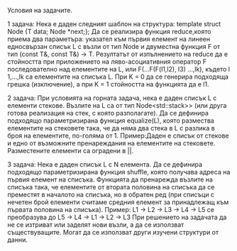  Условия на задачите.
 
1 задача: Нека е даден следният шаблон на структура:
 template <class T>
 struct Node {T data; Node<T> *next;};
 Да се реализира функция r​educe,​която приема два параметъра: указател към първия елемент на линеен едносвързан списък L с възли от тип Node и двуместна ​функция​ F от тип (const T&, const T&) ​→ ​T. Резултатът  от изпълнението на r​educe​ да е стойността при приложението на ляво-асоциативния оператор F последователно над елементите на L, или F(...F(F(l​1,​l​2)​, l​3)​ ...,lk​)​, където l​1,​...,l​k​ са елементите на списъка L.
 При K = 0 да се генерира подходяща грешка (изключение), а при K = 1 стойността на функцията да е l​1.

2 задача: ​При условията на горната задача, нека е даден списък L с елементи стекове. Възлите на L са от тип Node<std::stack<T>>> (или друга готова реализация на стек, с която разполагате). Да се дефинира подходящо параметризирана функция equalize(L), която размества елементите на стековете така, че да няма два стека в L с разлика в броя на елементите, по-голяма от 1.
Пример:​Даден е списък от стекове и ​едно от възможните ​пренареждания на елементите на стековете. Разместените елементи са оградени в ||.

3 задача: Нека е даден списък L с N елемента. Да се дефинира подходящо параметризирана функция shuffle,
която получава адреса на първия елемент на списъка. Функцията да пренарежда възлите на списъка така, че
елементите от втората половина на списъка да се преместят в началото на списъка, но в обратен ред (при
списъци с нечетен брой елементи считаме средния елемент за принадлежащ към първата половина на списъка).
Пример:
L1 → L2 → L3 → L4 → L5  се преобразува до L5 → L4 → L1 → L2 → L3
При решението на задачата да не се изтриват или заделят нови възли, а да се използват съществуващите.
Могат да се използват други изучени структури от данни.
